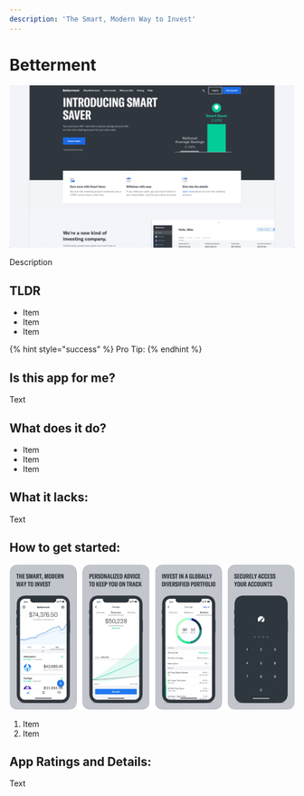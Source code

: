 ```yaml
---
description: 'The Smart, Modern Way to Invest'
---
```


# Betterment

![Betterment Website](../.gitbook/assets/betterment-web.png)

Description

## TLDR

* Item
* Item
* Item

{% hint style="success" %}
Pro Tip:
{% endhint %}

## Is this app for me?

Text

## What does it do?

* Item
* Item
* Item

## What it lacks:

Text

## How to get started:

![Betterment App](../.gitbook/assets/betterment-app.png)

1. Item
2. Item

## App Ratings and Details:

Text

